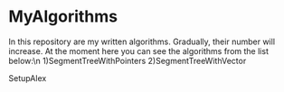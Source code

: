 # MyAlgorithms

In this repository are my written algorithms. Gradually, their number will increase.
At the moment here you can see the algorithms from the list below:\n
1)SegmentTreeWithPointers
2)SegmentTreeWithVector

SetupAlex
